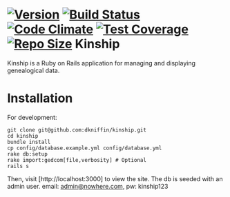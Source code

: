 [![Version](https://badge.fury.io/gh/dkniffin%2Fkinship.svg)](https://badge.fury.io/gh/dkniffin%2Fkinship)
[![Build Status](https://travis-ci.org/dkniffin/kinship.svg?branch=master)](https://travis-ci.org/dkniffin/kinship)
[![Code Climate](https://codeclimate.com/github/dkniffin/kinship/badges/gpa.svg)](https://codeclimate.com/github/dkniffin/kinship)
[![Test Coverage](https://d3s6mut3hikguw.cloudfront.net/github/dkniffin/kinship/badges/coverage.svg)](https://codeclimate.com/github/dkniffin/kinship)
[![Repo Size](https://reposs.herokuapp.com/?path=dkniffin/kinship)](https://github.com/ruddfawcett/reposs)
Kinship
=======
Kinship is a Ruby on Rails application for managing and displaying genealogical data.

Installation
============
For development:

````
git clone git@github.com:dkniffin/kinship.git
cd kinship
bundle install
cp config/database.example.yml config/database.yml
rake db:setup
rake import:gedcom[file,verbosity] # Optional
rails s
````

Then, visit [http://localhost:3000] to view the site. The db is seeded with an admin user. email: admin@nowhere.com, pw: kinship123
